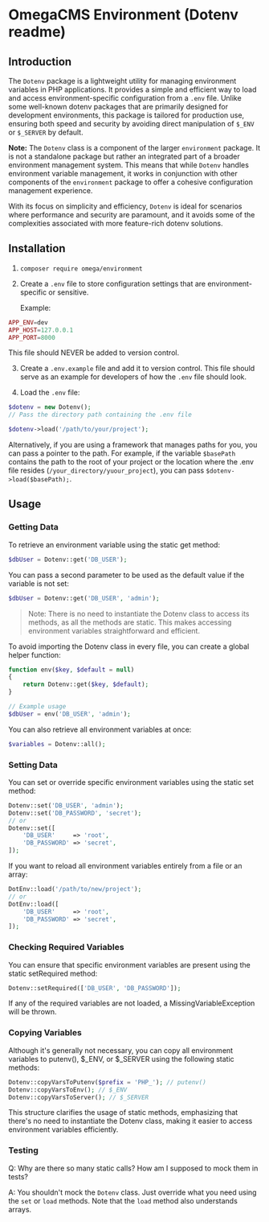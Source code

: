 # OmegaCMS Environment (Dotenv readme)

## Introduction

The `Dotenv` package is a lightweight utility for managing environment variables in PHP applications. It provides a simple and efficient way to load and access environment-specific configuration from a `.env` file. Unlike some well-known dotenv packages that are primarily designed for development environments, this package is tailored for production use, ensuring both speed and security by avoiding direct manipulation of `$_ENV` or `$_SERVER` by default.

**Note:** The `Dotenv` class is a component of the larger `environment` package. It is not a standalone package but rather an integrated part of a broader environment management system. This means that while `Dotenv` handles environment variable management, it works in conjunction with other components of the `environment` package to offer a cohesive configuration management experience.

With its focus on simplicity and efficiency, `Dotenv` is ideal for scenarios where performance and security are paramount, and it avoids some of the complexities associated with more feature-rich dotenv solutions.


## Installation

1. `composer require omega/environment`

2. Create a `.env` file to store configuration settings that are environment-specific or sensitive.

   Example:

```php
APP_ENV=dev 
APP_HOST=127.0.0.1 
APP_PORT=8000
```


This file should NEVER be added to version control.

3. Create a `.env.example` file and add it to version control. This file should serve as an example for developers of how the `.env` file should look.

4. Load the `.env` file:

```php
$dotenv = new Dotenv();
// Pass the directory path containing the .env file

$dotenv->load('/path/to/your/project'); 
```

Alternatively, if you are using a framework that manages paths for you, you can pass a pointer to the path. For example, if the variable `$basePath` contains the path to the root of your project or the location where the .env file resides (`/your_directory/yuour_project`), you can pass `$dotenv->load($basePath);`.

## Usage

### Getting Data

To retrieve an environment variable using the static get method:

```php
$dbUser = Dotenv::get('DB_USER');
```

You can pass a second parameter to be used as the default value if the variable is not set:

```php
$dbUser = Dotenv::get('DB_USER', 'admin');
```

> Note: There is no need to instantiate the Dotenv class to access its methods, as all the methods are static. This makes accessing environment variables straightforward and efficient.

To avoid importing the Dotenv class in every file, you can create a global helper function:

```php
function env($key, $default = null)
{
    return Dotenv::get($key, $default);
}

// Example usage
$dbUser = env('DB_USER', 'admin');
```

You can also retrieve all environment variables at once:

```php
$variables = Dotenv::all();
```

### Setting Data
You can set or override specific environment variables using the static set method:

```php
Dotenv::set('DB_USER', 'admin');
Dotenv::set('DB_PASSWORD', 'secret');
// or
Dotenv::set([
    'DB_USER'     => 'root',
    'DB_PASSWORD' => 'secret',
]);
```

If you want to reload all environment variables entirely from a file or an array:

```php
DotEnv::load('/path/to/new/project');
// or
DotEnv::load([
    'DB_USER'     => 'root',
    'DB_PASSWORD' => 'secret',
]);
```

### Checking Required Variables

You can ensure that specific environment variables are present using the static setRequired method:

```php
Dotenv::setRequired(['DB_USER', 'DB_PASSWORD']);
```

If any of the required variables are not loaded, a MissingVariableException will be thrown.

### Copying Variables
Although it's generally not necessary, you can copy all environment variables to putenv(), $_ENV, or $_SERVER using the following static methods:

```php
Dotenv::copyVarsToPutenv($prefix = 'PHP_'); // putenv()
Dotenv::copyVarsToEnv(); // $_ENV
Dotenv::copyVarsToServer(); // $_SERVER
```
This structure clarifies the usage of static methods, emphasizing that there's no need to instantiate the Dotenv class, making it easier to access environment variables efficiently.

### Testing

Q: Why are there so many static calls? How am I supposed to mock them in tests?

A: You shouldn't mock the `Dotenv` class. Just override what you need using the `set` or `load` methods. Note that the `load` method also understands arrays.
